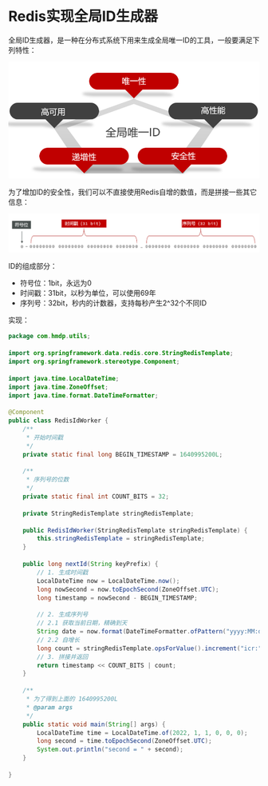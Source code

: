 



# Redis实现全局ID生成器



全局ID生成器，是一种在分布式系统下用来生成全局唯一ID的工具，一般要满足下列特性：

![image-20221112152940100](14_redis实现全局ID生成器/image-20221112152940100.png)



为了增加ID的安全性，我们可以不直接使用Redis自增的数值，而是拼接一些其它信息：

![image-20221112152956227](14_redis实现全局ID生成器/image-20221112152956227.png)

ID的组成部分：

- 符号位：1bit，永远为0
- 时间戳：31bit，以秒为单位，可以使用69年
- 序列号：32bit，秒内的计数器，支持每秒产生2^32个不同ID

实现：

```java
package com.hmdp.utils;

import org.springframework.data.redis.core.StringRedisTemplate;
import org.springframework.stereotype.Component;

import java.time.LocalDateTime;
import java.time.ZoneOffset;
import java.time.format.DateTimeFormatter;

@Component
public class RedisIdWorker {
    /**
     * 开始时间戳
     */
    private static final long BEGIN_TIMESTAMP = 1640995200L;

    /**
     * 序列号的位数
     */
    private static final int COUNT_BITS = 32;

    private StringRedisTemplate stringRedisTemplate;

    public RedisIdWorker(StringRedisTemplate stringRedisTemplate) {
        this.stringRedisTemplate = stringRedisTemplate;
    }

    public long nextId(String keyPrefix) {
        // 1. 生成时间戳
        LocalDateTime now = LocalDateTime.now();
        long nowSecond = now.toEpochSecond(ZoneOffset.UTC);
        long timestamp = nowSecond - BEGIN_TIMESTAMP;

        // 2. 生成序列号
        // 2.1 获取当前日期，精确到天
        String date = now.format(DateTimeFormatter.ofPattern("yyyy:MM:dd"));
        // 2.2 自增长
        long count = stringRedisTemplate.opsForValue().increment("icr:" + keyPrefix + ":" + date);
        // 3. 拼接并返回
        return timestamp << COUNT_BITS | count;
    }

    /**
     * 为了得到上面的 1640995200L
     * @param args
     */
    public static void main(String[] args) {
        LocalDateTime time = LocalDateTime.of(2022, 1, 1, 0, 0, 0);
        long second = time.toEpochSecond(ZoneOffset.UTC);
        System.out.println("second = " + second);
    }

}
```



